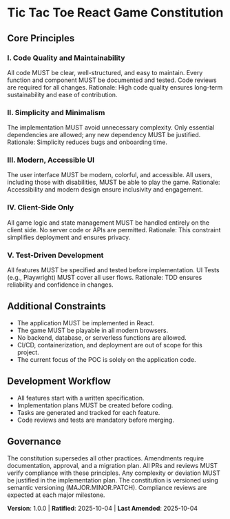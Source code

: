 
# Tic Tac Toe React Game Constitution

## Core Principles



### I. Code Quality and Maintainability

All code MUST be clear, well-structured, and easy to maintain. Every function and component MUST be documented and tested. Code reviews are required for all changes. Rationale: High code quality ensures long-term sustainability and ease of contribution.



### II. Simplicity and Minimalism

The implementation MUST avoid unnecessary complexity. Only essential dependencies are allowed; any new dependency MUST be justified. Rationale: Simplicity reduces bugs and onboarding time.



### III. Modern, Accessible UI

The user interface MUST be modern, colorful, and accessible. All users, including those with disabilities, MUST be able to play the game. Rationale: Accessibility and modern design ensure inclusivity and engagement.



### IV. Client-Side Only

All game logic and state management MUST be handled entirely on the client side. No server code or APIs are permitted. Rationale: This constraint simplifies deployment and ensures privacy.



### V. Test-Driven Development

All features MUST be specified and tested before implementation. UI Tests (e.g., Playwright) MUST cover all user flows. Rationale: TDD ensures reliability and confidence in changes.



## Additional Constraints

- The application MUST be implemented in React.
- The game MUST be playable in all modern browsers.
- No backend, database, or serverless functions are allowed.
- CI/CD, containerization, and deployment are out of scope for this project.
- The current focus of the POC is solely on the application code.


## Development Workflow

- All features start with a written specification.
- Implementation plans MUST be created before coding.
- Tasks are generated and tracked for each feature.
- Code reviews and tests are mandatory before merging.


## Governance

The constitution supersedes all other practices. Amendments require documentation, approval, and a migration plan. All PRs and reviews MUST verify compliance with these principles. Any complexity or deviation MUST be justified in the implementation plan. The constitution is versioned using semantic versioning (MAJOR.MINOR.PATCH). Compliance reviews are expected at each major milestone.


**Version**: 1.0.0 | **Ratified**: 2025-10-04 | **Last Amended**: 2025-10-04

<!--
Sync Impact Report
==================
Version change: N/A → 1.0.0
List of modified principles: All placeholders replaced with concrete principles.
Added sections: Additional Constraints, Development Workflow
Removed sections: None
Templates requiring updates:
	✅ .specify/templates/plan-template.md (Constitution Check aligns)
	✅ .specify/templates/spec-template.md (Scope/requirements align)
	✅ .specify/templates/tasks-template.md (Task categories reflect TDD, simplicity, accessibility)
	✅ .github/prompts/constitution.prompt.md (No agent-specific names, generic guidance)
	✅ Readme.md (Principles referenced match)
Follow-up TODOs: TODO(RATIFICATION_DATE): If original adoption date predates this, update accordingly.
-->
